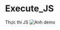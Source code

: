 # Execute_JS
Thực thi JS
![Anh demo](https://raw.githubusercontent.com/hexzzz2008/Execute_JS/main/image_demo/Screenshot_743.png)
